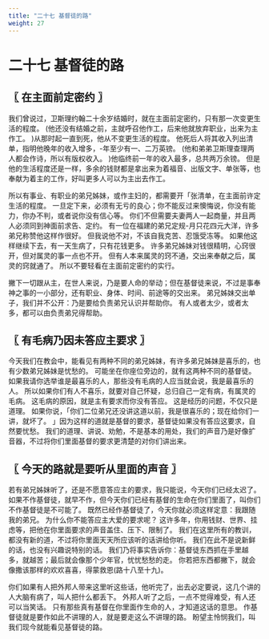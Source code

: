 ```yaml
---
title: "二十七 基督徒的路"
weight: 27
---
```


# 二十七 基督徒的路


## 〖 在主面前定密约 〗

我们曾说过，卫斯理约翰二十余岁结婚时，就在主面前定密约，只有那一次变更生活的程度。
(他还没有结婚之前，主就呼召他作工，后来他就放弃职业，出来为主作工。
)从那时起一直到死，他从不变更生活的程度。
他死后人将其收入列出清单，指明他晚年的收入增多，-年至少有一、二万英镑。
(他和弟弟卫斯理查理两人都会作诗，所以有版权收入。
)他临终前一年的收入最多，总共两万余镑。
但是他的生活程度还是一样，多余的钱财都是拿出来为着福音、出版文字、单张等，也奉献为着主的工作，好叫更多人可以为主出去作工。

所以有事业、有职业的弟兄姊妹，或作主妇的，都需要开「张清单，在主面前许定生活的程度。
一旦定下来，必须有无亏的良心；你不能反过来懊悔说，你没有能力，你办不判，或者说你没有信心等。
你们不但需要夫妻两人一起商量，并且两人必须同到神面前求告、定约。
有一位在福建的弟兄定规-月只花四元大洋，许多弟兄称赞他这样作很好。
但我说他不对，不该自我克苦、忍饿受冻等。
如果他这样继续下去，有一天生病了，只有花钱更多。
许多弟兄姊妹对钱很精明，心窍很开，但对属灵的事一点也不开。
但有人本来属灵的窍不通，交出来奉献之后，属灵的窍就通了。
所以不要轻看在主面前定密约的实行。

撇下一切跟从主，在世人来说，乃是要人命的举动；但在基督徒来说，不过是事奉神之事的一小部分，还有职业、身体、时间、前途等的交出来。
弟兄姊妹交出单子，我们并不公开：乃是要给负责弟兄认识并帮助你。
有人或者太少，或者太多，都可以由负责弟兄得帮助。

## 〖 有毛病乃因未答应主要求 〗

今天我们在教会中，能看见有两种不同的弟兄姊妹，有许多弟兄姊妹是喜乐的，也有少数弟兄姊妹是忧愁的。
可能坐在你座位旁边的，就有这两种不同的基督徒。
如果我请你选举谁是最喜乐的人，那些没有毛病的人应当就会说，我是最喜乐的人。
所以如果你们有人不喜乐，就要对自己怀疑，总归自己一定有病，有属灵的毛病。
这毛病的原因，就是主有要求而你没有答应。
这是经历的问题，不仅只是道理。
如果你说，「你们二位弟兄还没讲这道以前，我是很喜乐的；现在给你们一讲，就坏了。
」因为这样的道就是基督的要求，基督徒如果没有答应这要求，自然要忧愁。
我们的道理、讲说、劝勉，不是基本的用处，我们的声音乃是好像扩音器，不过将你们里面基督的要求更清楚的对你们讲出来。

## 〖 今天的路就是要听从里面的声音 〗

若有弟兄姊妹听了，还是不愿意答应主的要求，我只能说，今天你们已经太迟了。
如果不作基督徒，就早不作，但今天你们已经有基督的生命在你们里面了，叫你们不作基督徒是不可能了。
既然已经作基督徒了，今天你就必须这样定意：我跟随我的弟兄。
为什么你不能答应主大爱的要求呢？
这许多年，你用钱财、世界、挂虑等，把他在你里面要求的声音盖住、压下、限制了。
我们在这里所有的教训，都没有新的道，不过将你里面天天所应该听的话讲给你听。
我们在此不是说新鲜的话，也没有兴趣说特别的话。
我们乃将事实告诉你：基督徒东西抓在手里越多，就越苦；最后就会像那个少年官，忧忧愁愁的走。
你若把东西都撇下，就会像撒该那样的欢欢喜喜，得蒙救恩(路十八至十九)。

你们如果有人把外邦人带来这里听这些话，他听完了，出去必定要说，这几个讲的人大脑有病了，叫人把什么都丢下。
外邦人听了之后，一点不觉得难受，有人还可以当笑话。
只有那些真有基督在你里面作生命的人，才知道这话的意思。
作基督徒就是要作如此不讲理的人，就是要走这么不讲理的路。
盼望主怜悯我们，叫我们现今就能看见基督徒的路。
